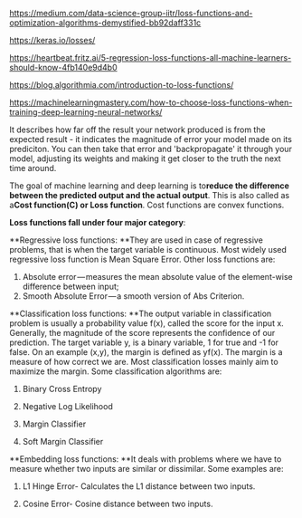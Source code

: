 https://medium.com/data-science-group-iitr/loss-functions-and-optimization-algorithms-demystified-bb92daff331c

https://keras.io/losses/

https://heartbeat.fritz.ai/5-regression-loss-functions-all-machine-learners-should-know-4fb140e9d4b0

https://blog.algorithmia.com/introduction-to-loss-functions/

https://machinelearningmastery.com/how-to-choose-loss-functions-when-training-deep-learning-neural-networks/

It describes how far off the result your network produced is from the expected result - it indicates the magnitude of error your model made on its prediciton. You can then take that error and 'backpropagate' it through your model, adjusting its weights and making it get closer to the truth the next time around.

The goal of machine learning and deep learning is to**reduce the difference between the predicted output and the actual output**. This is also called as a**Cost function\(C\) or Loss function**. Cost functions are convex functions.

**Loss functions fall under four major category**:

**Regressive loss functions: **They are used in case of regressive problems, that is when the target variable is continuous. Most widely used regressive loss function is Mean Square Error. Other loss functions are:  
1. Absolute error — measures the mean absolute value of the element-wise difference between input;  
2. Smooth Absolute Error — a smooth version of Abs Criterion.

**Classification loss functions: **The output variable in classification problem is usually a probability value f\(x\), called the score for the input x. Generally, the magnitude of the score represents the confidence of our prediction. The target variable y, is a binary variable, 1 for true and -1 for false. On an example \(x,y\), the margin is defined as yf\(x\). The margin is a measure of how correct we are. Most classification losses mainly aim to maximize the margin. Some classification algorithms are:

1. Binary Cross Entropy 

2. Negative Log Likelihood

3. Margin Classifier

4. Soft Margin Classifier

**Embedding loss functions: **It deals with problems where we have to measure whether two inputs are similar or dissimilar. Some examples are:

1. L1 Hinge Error- Calculates the L1 distance between two inputs.

2. Cosine Error- Cosine distance between two inputs.

